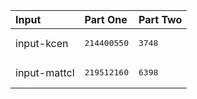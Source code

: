 | Input | Part One | Part Two |
|:---|:---|:---|
|input-kcen|<pre>214400550</pre>|<pre>3748</pre>|
|input-mattcl|<pre>219512160</pre>|<pre>6398</pre>|